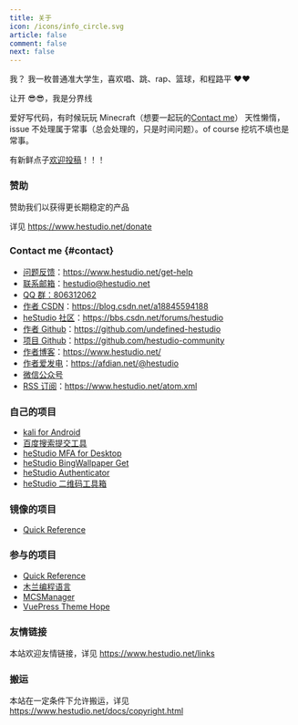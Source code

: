 ```yaml
---
title: 关于
icon: /icons/info_circle.svg
article: false
comment: false
next: false
---
```


我？
我一枚普通准大学生，喜欢唱、跳、rap、篮球，和程路平 ❤️❤️

<el-divider>让开 😎😎，我是分界线</el-divider>

爱好写代码，有时候玩玩 Minecraft（想要一起玩的[Contact me](/about/#contact)）
天性懒惰，issue 不处理属于常事（总会处理的，只是时间问题）。of course 挖坑不填也是常事。

有新鲜点子[欢迎投稿](/talking/)！！！

### 赞助

赞助我们以获得更长期稳定的产品

详见 https://www.hestudio.net/donate

### Contact me {#contact}

- [问题反馈](/get-help)：https://www.hestudio.net/get-help
- [联系邮箱](mailto:hestudio@hestudio.net)：hestudio@hestudio.net
- [QQ 群：806312062](https://qm.qq.com/cgi-bin/qm/qr?k=4n1uhUrvOtudkpynl_Pf9T6fja1rV04N&jump_from=webapi&authKey=yxfsjLe/w5hhJtQETdZmWUatNI4ocPjagH6R9ZZqJyICYv5cQ9PwAFWNz169PgZd)
- [作者 CSDN](https://blog.csdn.net/a18845594188)：https://blog.csdn.net/a18845594188
- [heStudio 社区](https://bbs.csdn.net/forums/hestudio)：https://bbs.csdn.net/forums/hestudio
- [作者 Github](https://github.com/undefined-hestudio)：https://github.com/undefined-hestudio
- [项目 Github](https://github.com/hestudio-community)：https://github.com/hestudio-community
- [作者博客](https://www.hestudio.net/)：https://www.hestudio.net/
- [作者爱发电](https://afdian.net/@hestudio)：https://afdian.net/@hestudio
- [微信公众号](/about/weixin.html)
- [RSS 订阅](https://www.hestudio.net/atom.xml)：https://www.hestudio.net/atom.xml

### 自己的项目

- [kali for Android](https://gitlab.com/heStudio/ka_install)
- [百度搜索提交工具](https://pypi.org/project/hbsst/)
- [heStudio MFA for Desktop](https://gitee.com/hestudio/hmfa)
- [heStudio BingWallpaper Get](https://github.com/hestudio-community/bing-wallpaper-get/)
- [heStudio Authenticator](/common/authenticator/)
- [heStudio 二维码工具箱](/common/qrcodebox/)

### 镜像的项目

- [Quick Reference](https://quickref.hestudio.net/)

### 参与的项目

- [Quick Reference](https://github.com/jaywcjlove/reference)
- [木兰编程语言](https://gitee.com/MulanRevive/mulan-rework)
- [MCSManager](https://github.com/MCSManager)
- [VuePress Theme Hope](https://github.com/vuepress-theme-hope/vuepress-theme-hope)

### 友情链接

本站欢迎友情链接，详见 https://www.hestudio.net/links

### 搬运

本站在一定条件下允许搬运，详见 https://www.hestudio.net/docs/copyright.html

<egg />

<script setup>
import egg from '@aboutegg'
</script>
